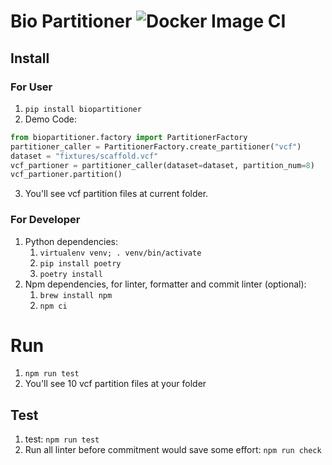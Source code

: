 # Bio Partitioner ![Docker Image CI](https://github.com/david30907d/bio-partitioner/workflows/Docker%20Image%20CI/badge.svg)

## Install
### For User
1. `pip install biopartitioner`
2. Demo Code:
```python
from biopartitioner.factory import PartitionerFactory
partitioner_caller = PartitionerFactory.create_partitioner("vcf")
dataset = "fixtures/scaffold.vcf"
vcf_partioner = partitioner_caller(dataset=dataset, partition_num=8)
vcf_partioner.partition()
```
3. You'll see vcf partition files at current folder.

### For Developer
1. Python dependencies:
    1. `virtualenv venv; . venv/bin/activate`
    2. `pip install poetry`
    3. `poetry install`
2. Npm dependencies, for linter, formatter and commit linter (optional):
    1. `brew install npm`
    2. `npm ci`

# Run

1. `npm run test`
2. You'll see 10 vcf partition files at your folder

## Test

1. test: `npm run test`
2. Run all linter before commitment would save some effort: `npm run check`
